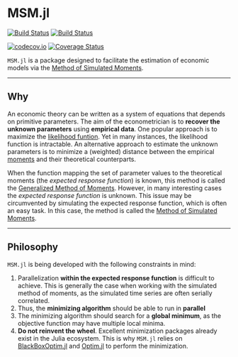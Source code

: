# MSM.jl


[![Build Status](https://github.com/JulienPascal/MSM.jl/workflows/CI/badge.svg)](https://github.com/JulienPascal/MSM.jl/actions)
[![Build Status](https://travis-ci.com/JulienPascal/MSM.jl.svg?branch=main)](https://travis-ci.com/JulienPascal/MSM.jl)

[![codecov.io](https://codecov.io/gh/JulienPascal/MSM.jl/branch/julia_1.5/graphs/badge.svg)](https://codecov.io/gh/JulienPascal/MSM.jl/branch/julia_1.5/)
[![Coverage Status](https://coveralls.io/repos/github/JulienPascal/MSM.jl/badge.svg?branch=main)](https://coveralls.io/github/JulienPascal/MSM.jl?branch=main)


`MSM.jl` is a package designed to facilitate the estimation of economic models
via the [Method of Simulated Moments](https://en.wikipedia.org/wiki/Method_of_simulated_moments).

---

## Why

An economic theory can be written as a system of equations that depends on primitive
parameters. The aim of the econometrician is to **recover the unknown parameters**
using **empirical data**. One popular approach is to maximize the [likelihood funtion](https://en.wikipedia.org/wiki/Likelihood_function).
Yet in many instances, the likelihood function is intractable. An alternative approach to estimate the unknown parameters is to minimize a (weighted) distance between
the empirical [moments](https://en.wikipedia.org/wiki/Moment_(mathematics)) and their theoretical counterparts.

When the function mapping the set of parameter values to the theoretical moments (the *expected response function*) is known, this method is called
the [Generalized Method of Moments](https://en.wikipedia.org/wiki/Generalized_method_of_moments).
However, in many interesting cases the *expected response function* is unknown. This issue may be circumvented by simulating the expected response function, which is often an easy task. In this case, the method is called the [Method of Simulated Moments](https://en.wikipedia.org/wiki/Method_of_simulated_moments).

---

## Philosophy

`MSM.jl` is being developed with the following constraints in mind:

1. Parallelization **within the expected response function** is difficult to achieve. This is generally the case when working with the simulated method of moments, as the simulated time series are often serially correlated.
2. Thus, the **minimizing algorithm** should be able to run in **parallel**
3. The minimizing algorithm should search for a **global minimum**, as the objective function may have multiple local minima.
4. **Do not reinvent the wheel**. Excellent minimization packages already exist in the Julia ecosystem. This is why `MSM.jl` relies on [BlackBoxOptim.jl](https://github.com/robertfeldt/BlackBoxOptim.jl) and [Optim.jl](https://github.com/JuliaNLSolvers/Optim.jl) to perform the minimization.
